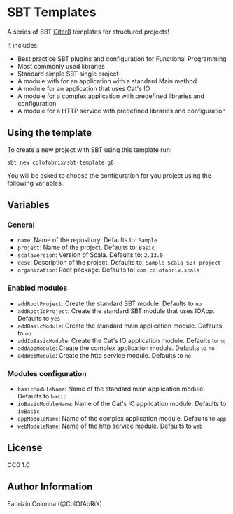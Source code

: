 # SBT Templates

A series of SBT [Giter8](http://www.foundweekends.org/giter8/) templates for structured projects!

It includes:

* Best practice SBT plugins and configuration for Functional Programming
* Most commonly used libraries
* Standard simple SBT single project
* A module with for an application with a standard Main method
* A module for an application that uses Cat's IO
* A module for a complex application with predefined libraries and configuration
* A module for a HTTP service with predefined libraries and configuration

## Using the template

To create a new project with SBT using this template run:

```shell
sbt new colofabrix/sbt-template.g8
```

You will be asked to choose the configuration for you project using the following variables.

## Variables

### General

* `name`: Name of the repository. Defaults to: `Sample`
* `project`: Name of the project. Defaults to: `Basic`
* `scalaVersion`: Version of Scala. Defaults to: `2.13.0`
* `desc`: Description of the project. Defaults to: `Sample Scala SBT project`
* `organization`: Root package. Defaults to: `com.colofabrix.scala`

### Enabled modules

* `addRootProject`: Create the standard SBT module. Defaults to `no`
* `addRootIoProject`: Create the standard SBT module that uses IOApp. Defaults to `yes`
* `addBasicModule`: Create the standard main application module. Defaults to `no`
* `addIoBasicModule`: Create the Cat's IO application module. Defaults to `no`
* `addAppModule`: Create the complex application module. Defaults to `no`
* `addWebModule`: Create the http service module. Defaults to `no`

### Modules configuration

* `basicModuleName`: Name of the standard main application module. Defaults to `basic`
* `ioBasicModuleName`: Name of the Cat's IO application module. Defaults to `ioBasic`
* `appModuleName`: Name of the complex application module. Defaults to `app`
* `webModuleName`: Name of the http service module. Defaults to `web`

## License

CC0 1.0

## Author Information

Fabrizio Colonna (@ColOfAbRiX)
